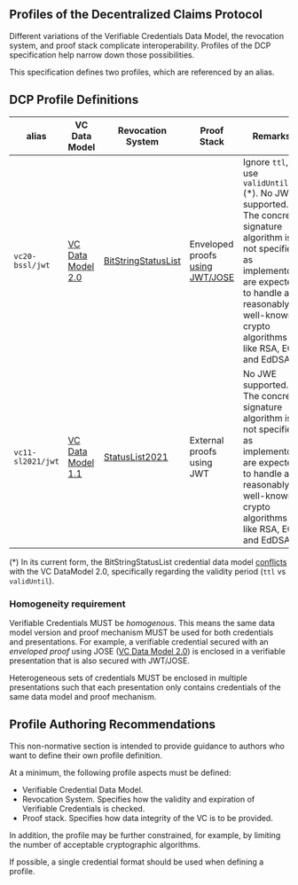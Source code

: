 ## Profiles of the Decentralized Claims Protocol

Different variations of the Verifiable Credentials Data Model, the revocation system, and proof stack
complicate interoperability. Profiles of the DCP specification help
narrow down those possibilities.

This specification defines two profiles, which are referenced by an alias.

## DCP Profile Definitions

| alias             | VC Data Model                                                | Revocation System                                                        | Proof Stack                                                                      | Remarks                                                                                                                                                                                                            |
|-------------------|--------------------------------------------------------------|--------------------------------------------------------------------------|----------------------------------------------------------------------------------|--------------------------------------------------------------------------------------------------------------------------------------------------------------------------------------------------------------------|
| `vc20-bssl/jwt`   | [VC Data Model 2.0](https://www.w3.org/TR/vc-data-model-2.0) | [BitStringStatusList](https://www.w3.org/TR/vc-bitstring-status-list/)   | Enveloped proofs [using JWT/JOSE](https://www.w3.org/TR/vc-jose-cose/#with-jose) | Ignore `ttl`, use `validUntil` (*). No JWE supported. The concrete signature algorithm is not specified, as implementors are expected to handle all reasonably well-known crypto algorithms like RSA, EC and EdDSA |
| `vc11-sl2021/jwt` | [VC Data Model 1.1](https://www.w3.org/TR/vc-data-model)     | [StatusList2021](https://www.w3.org/TR/2023/WD-vc-status-list-20230427/) | External proofs using JWT                                                        | No JWE supported. The concrete signature algorithm is not specified, as implementors are expected to handle all reasonably well-known crypto algorithms like RSA, EC and EdDSA                                     |

(*) In its current form, the BitStringStatusList credential data
model [conflicts](https://www.w3.org/TR/vc-bitstring-status-list/#bitstringstatuslistcredential) with the VC DataModel
2.0, specifically regarding the validity period (`ttl` vs `validUntil`).

### Homogeneity requirement

Verifiable Credentials MUST be _homogenous_. This means the
same data model version and proof mechanism MUST be used for both credentials and presentations. For example, a
verifiable credential secured with an _enveloped proof_ using
JOSE ([VC Data Model 2.0](https://www.w3.org/TR/vc-jose-cose/#with-jose)) is enclosed in a verifiable presentation 
that is also secured with JWT/JOSE.

Heterogeneous sets of credentials MUST be enclosed in multiple presentations such that each presentation only 
contains credentials of the same data model and proof mechanism.

## Profile Authoring Recommendations

This non-normative section is intended to provide guidance to authors who want to define their own profile definition.

At a minimum, the following profile aspects must be defined:

- Verifiable Credential Data Model.
- Revocation System. Specifies how the validity and expiration of Verifiable Credentials is checked.
- Proof stack. Specifies how data integrity of the VC is to be provided.

In addition, the profile may be further constrained, for example, by limiting the number of acceptable cryptographic 
algorithms.

If possible, a single credential format should be used when defining a profile.